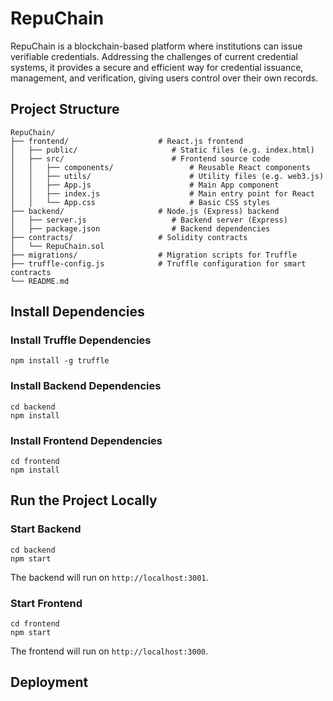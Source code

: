 # RepuChain
RepuChain is a blockchain-based platform where institutions can issue verifiable credentials. Addressing the challenges of current credential systems, it provides a secure and efficient way for credential issuance, management, and verification, giving users control over their own records.

## Project Structure
```
RepuChain/
├── frontend/                    # React.js frontend
│   ├── public/                     # Static files (e.g. index.html)
│   ├── src/                        # Frontend source code
│   │   ├── components/                 # Reusable React components
│   │   ├── utils/                      # Utility files (e.g. web3.js)
│   │   ├── App.js                      # Main App component
│   │   ├── index.js                    # Main entry point for React
│   │   └── App.css                     # Basic CSS styles
├── backend/                     # Node.js (Express) backend
│   ├── server.js                   # Backend server (Express)
│   ├── package.json                # Backend dependencies
├── contracts/                   # Solidity contracts
│   └── RepuChain.sol            
├── migrations/                  # Migration scripts for Truffle
├── truffle-config.js            # Truffle configuration for smart contracts                   
└── README.md
```

## Install Dependencies
### Install Truffle Dependencies
```
npm install -g truffle
```
### Install Backend Dependencies
```
cd backend
npm install
```
### Install Frontend Dependencies
```
cd frontend
npm install
```

## Run the Project Locally
### Start Backend
```
cd backend
npm start
```
The backend will run on `http://localhost:3001`.
### Start Frontend
```
cd frontend
npm start
```
The frontend will run on `http://localhost:3000`.

## Deployment